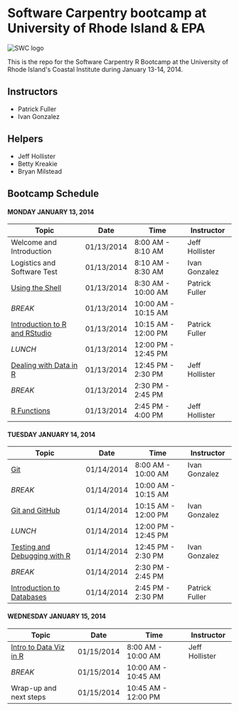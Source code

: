 Software Carpentry bootcamp at University of Rhode Island &amp; EPA
===================================================================

![SWC logo](http://software-carpentry.org/img/software-carpentry-banner.png)

This is the repo for the Software Carpentry R Bootcamp at the University of Rhode Island's Coastal Institute during January 13-14, 2014.

## Instructors
 - Patrick Fuller
 - Ivan Gonzalez
 
## Helpers
 - Jeff Hollister
 - Betty Kreakie
 - Bryan Milstead

## Bootcamp Schedule

#### MONDAY JANUARY 13, 2014

| Topic | Date | Time | Instructor |
| ----- | ---- | ---- | ---------- |
| Welcome and Introduction | 01/13/2014 | 8:00 AM - 8:10 AM | Jeff Hollister |
| Logistics and Software Test | 01/13/2014 | 8:10 AM - 8:30 AM | Ivan Gonzalez |
| [Using the Shell](#) |  01/13/2014 | 8:30 AM - 10:00 AM | Patrick Fuller |
| _BREAK_ | 01/13/2014 | 10:00 AM - 10:15 AM | |
| [Introduction to R and RStudio](https://github.com/jhollist/2014-01-13-uri/blob/gh-pages/rLessons/Intro.md)| 01/13/2014 | 10:15 AM - 12:00 PM | Patrick Fuller |
| _LUNCH_ | 01/13/2014 | 12:00 PM - 12:45 PM | |
| [Dealing with Data in R](https://github.com/jhollist/2014-01-13-uri/blob/gh-pages/rLessons/Data.md) | 01/13/2014 | 12:45 PM - 2:30 PM | Jeff Hollister |
| _BREAK_ | 01/13/2014 | 2:30 PM - 2:45 PM | |
| [R Functions](https://github.com/jhollist/2014-01-13-uri/blob/gh-pages/rLessons/Functions.md)| 01/13/2014 | 2:45 PM - 4:00 PM | Jeff Hollister |

#### TUESDAY JANUARY 14, 2014

| Topic | Date | Time | Instructor |
| ----- | ---- | ---- | ---------- |
| [Git](#) |  01/14/2014 | 8:00 AM - 10:00 AM | Ivan Gonzalez |
| _BREAK_ | 01/14/2014 | 10:00 AM - 10:15 AM | |
| [Git and GitHub](#) |  01/14/2014 | 10:15 AM - 12:00 PM | Ivan Gonzalez |
| _LUNCH_ |01/14/2014 | 12:00 PM - 12:45 PM | |
| [Testing and Debugging with R](#) | 01/14/2014 | 12:45 PM - 2:30 PM | Ivan Gonzalez |
| _BREAK_ | 01/14/2014 | 2:30 PM - 2:45 PM | |
| [Introduction to Databases](#) | 01/14/2014 | 2:45 PM - 2:30 PM | Patrick Fuller |

#### WEDNESDAY JANUARY 15, 2014

| Topic | Date | Time | Instructor |
| ----- | ---- | ---- | ---------- |
| [Intro to Data Viz in R](https://github.com/jhollist/2014-01-13-uri/blob/gh-pages/rLessons/DataViz.md)| 01/15/2014 | 8:00 AM - 10:00 AM | Jeff Hollister |
| _BREAK_ | 01/15/2014 | 10:00 AM - 10:45 AM | |
| Wrap-up and next steps | 01/15/2014 |10:45 AM - 12:00 PM | |